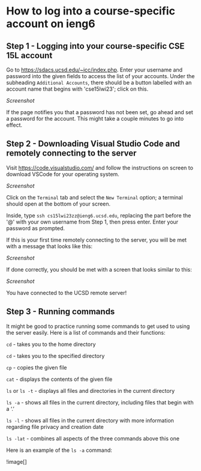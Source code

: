 # How to log into a course-specific account on ieng6

## Step 1 - Logging into your course-specific CSE 15L account

Go to https://sdacs.ucsd.edu/~icc/index.php.
Enter your username and password into the given fields to access the list of your accounts. Under the subheading `Additional Accounts`, there should be a button labelled with an account name that begins with 'cse15lwi23'; click on this. 

*Screenshot*

If the page notifies you that a password has not been set, go ahead and set a password for the account. This might take a couple minutes to go into effect.

## Step 2 - Downloading Visual Studio Code and remotely connecting to the server

Visit https://code.visualstudio.com/ and follow the instructions on screen to download VSCode for your operating system. 

*Screenshot*

Click on the `Terminal` tab and select the `New Terminal` option; a terminal should open at the bottom of your screen. 

Inside, type `ssh cs15lwi23zz@ieng6.ucsd.edu`, replacing the part before the '@' with your own username from Step 1, then press enter. Enter your password as prompted.

If this is your first time remotely connecting to the server, you will be met with a message that looks like this:

*Screenshot*

If done correctly, you should be met with a screen that looks similar to this:

*Screenshot*

You have connected to the UCSD remote server!

## Step 3 - Running commands

It might be good to practice running some commands to get used to using the server easily. Here is a list of commands and their functions:

`cd` - takes you to the home directory

`cd` <directory> - takes you to the specified directory

`cp` <file directory> - copies the given file

`cat` <file directory> - displays the contents of the given file
  
`ls` or `ls -t` - displays all files and directories in the current directory

`ls -a` - shows all files in the current directory, including files that begin with a ‘.’
 
`ls -l` - shows all files in the current directory with more information regarding file privacy and creation date

`ls -lat` - combines all aspects of the three commands above this one
  
Here is an example of the `ls -a` command:
 
!image[]
